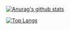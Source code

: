 


[![Anurag's github stats](https://github-readme-stats.vercel.app/api?username=sai754)](https://github.com/anuraghazra/github-readme-stats)


[![Top Langs](https://github-readme-stats.vercel.app/api/top-langs/?username=sai754&layout=compact)](https://github.com/anuraghazra/github-readme-stats)

